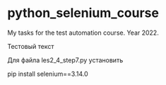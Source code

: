 # python_selenium_course
My tasks for the test automation course. Year 2022.

Тестовый текст

Для файла les2_4_step7.py установить

pip install selenium==3.14.0